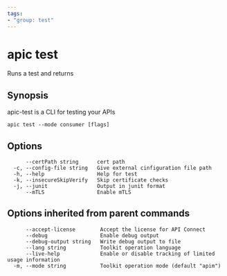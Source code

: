 ```yaml
---
tags:
- "group: test"
---
```

# apic test

Runs a test and returns

## Synopsis

apic-test is a CLI for testing your APIs

```
apic test --mode consumer [flags]
```


## Options

```
      --certPath string      cert path
  -c, --config-file string   Give external cinfiguration file path
  -h, --help                 Help for test
  -k, --insecureSkipVerify   Skip certificate checks
  -j, --junit                Output in junit format
      --mTLS                 Enable mTLS
```

## Options inherited from parent commands

```
      --accept-license        Accept the license for API Connect
      --debug                 Enable debug output
      --debug-output string   Write debug output to file
      --lang string           Toolkit operation language
      --live-help             Enable or disable tracking of limited usage information
  -m, --mode string           Toolkit operation mode (default "apim")
```
